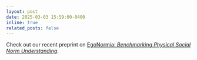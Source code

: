 ```yaml
---
layout: post
date: 2025-03-03 15:59:00-0400
inline: true
related_posts: false
---
```



Check out our recent preprint on [EgoNormia: *Benchmarking Physical Social Norm Understanding*](https://egonormia.org).